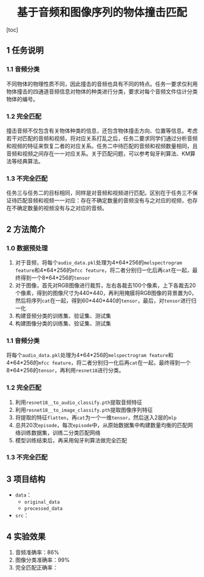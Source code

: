 <h1 style="text-align:center">基于音频和图像序列的物体撞击匹配</h1>

[toc]

## 1 任务说明

### 1.1 音频分类

​		不同物体的物理性质不同，因此撞击的音频也具有不同的特点。任务一要求仅利用物体撞击的四通道音频信息对物体的种类进行分类，要求对每个音频文件估计分类物体的编号。

### 1.2 完全匹配

​		撞击音频不仅包含有关物体种类的信息，还包含物体撞击方向、位置等信息。考虑若干对匹配的音频和视频，将对应关系打乱之后，任务二要求同学们通过分析音频和视频的特征来恢复二者的对应关系。任务二中待匹配的音频和视频数量相同，且音频和视频之间存在一一对应关系。关于匹配问题，可以参考匈牙利算法、KM算法等经典算法。

### 1.3 不完全匹配

​		任务三与任务二的目标相同，同样是对音频和视频进行匹配。区别在于任务三不保证待匹配音频和视频一一对应：存在不确定数量的音频没有与之对应的视频，也存在不确定数量的视频没有与之对应的音频。

## 2 方法简介

### 1.0 数据预处理

1. 对于音频，将每个`audio_data.pkl`处理为4\*64\*256的`melspectrogram feature`和4\*64\*256的`mfcc feature`，将二者分别归一化后再`cat`在一起，最终得到一个8\*64\*256的`tensor`
2. 对于图像，首先对RGB图像进行裁剪，左右各裁去100个像素，上下各裁去20个像素，得到的图像尺寸为440*440，再利用掩膜将RGB图像的背景置为0，然后将序列`cat`在一起，得到60\*440\*440的`tensor`，最后，对`tensor`进行归一化
3. 构建音频分类的训练集、验证集、测试集
4. 构建图像分类的训练集、验证集、测试集

### 1.1 音频分类

​		将每个`audio_data.pkl`处理为4\*64\*256的`melspectrogram feature`和4\*64\*256的`mfcc feature`，将二者分别归一化后再`cat`在一起，最终得到一个8\*64\*256的`tensor`，再利用`resnet18`进行分类。

### 1.2 完全匹配

1. 利用`resnet18__to_audio_classify.pth`提取音频特征
2. 利用`resnet18__to_image_classify.pth`提取图像序列特征
3. 将提取的特征`flatten`，再`cat`为一个一维`tensor`，然后送入2层的`mlp`
3. 总共20次`episode`，每次`episode`中，从原始数据集中构建数量均衡的匹配网络训练数据集，训练二分类匹配网络
3. 模型训练结束后，再采用匈牙利算法做完全匹配

### 1.3 不完全匹配





## 3 项目结构

* `data`：
  * `original_data`
  * `processed_data`
* `src`：



## 4 实验效果

1. 音频准确率：86%
2. 图像分类准确率：99%
3. 完全匹配正确率：